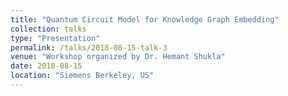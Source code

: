 ```yaml
---
title: "Quantum Circuit Model for Knowledge Graph Embedding"
collection: talks
type: "Presentation"
permalink: /talks/2018-08-15-talk-3
venue: "Workshop organized by Dr. Hemant Shukla"
date: 2018-08-15
location: "Siemens Berkeley, US"
---
```

